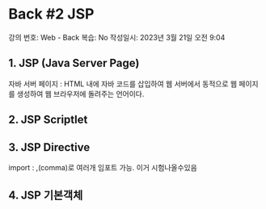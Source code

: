 # Back #2 JSP

강의 번호: Web - Back
복습: No
작성일시: 2023년 3월 21일 오전 9:04

## 1. JSP (Java Server Page)

자바 서버 페이지 : HTML 내에 자바 코드를 삽입하여 웹 서버에서 동적으로 웹 페이지를 생성하여 웹 브라우저에 돌려주는 언어이다.

## 2. JSP Scriptlet

## 3. JSP Directive

import : ,(comma)로 여러개 임포트 가능. 이거 시험나올수있음

## 4. JSP 기본객체